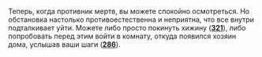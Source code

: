 Теперь, когда противник мертв, вы можете спокойно осмотреться. Но обстановка настолько противоестественна и неприятна, что все внутри подталкивает уйти. Можете либо просто покинуть хижину ([**321**](#n_321)), либо попробовать перед этим войти в комнату, откуда появился хозяин дома, услышав ваши шаги ([**286**](#n_286)).

